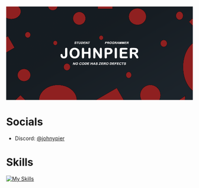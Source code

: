 ![Johnypier's Banner](Github%20Background%20Red.png)
# Socials
- Discord: [@johnypier](https://discord.com/users/503505263119040522)

# Skills
[![My Skills](https://skillicons.dev/icons?i=java,python,idea,gradle,vscode,spring,docker,kubernetes,firebase,postman,discord,bots,bitbucket,github,linux,windows,raspberrypi)](https://skillicons.dev)
